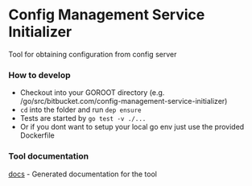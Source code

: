# Config Management Service Initializer

Tool for obtaining configuration from config server

### How to develop
* Checkout into your GOROOT directory (e.g. /go/src/bitbucket.com/config-management-service-initializer)
* `cd` into the folder and run `dep ensure`
* Tests are started by `go test -v ./...`
* Or if you dont want to setup your local go env just use the provided Dockerfile

### Tool documentation
[docs](docs/config.md)	 - Generated documentation for the tool